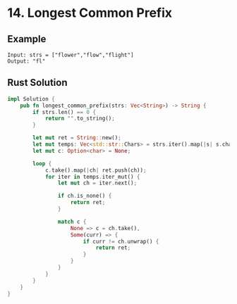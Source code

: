<script setup>
import P14 from '../../src/components/P14.vue'
</script>

# 14. Longest Common Prefix

## Example

```
Input: strs = ["flower","flow","flight"]
Output: "fl"
```

<P14 />

## Rust Solution

```rust
impl Solution {
    pub fn longest_common_prefix(strs: Vec<String>) -> String {
        if strs.len() == 0 {
            return "".to_string();
        }

        let mut ret = String::new();
        let mut temps: Vec<std::str::Chars> = strs.iter().map(|s| s.chars()).collect();
        let mut c: Option<char> = None;

        loop {
            c.take().map(|ch| ret.push(ch));
            for iter in temps.iter_mut() {
                let mut ch = iter.next();

                if ch.is_none() {
                    return ret;
                }

                match c {
                    None => c = ch.take(),
                    Some(curr) => {
                        if curr != ch.unwrap() {
                            return ret;
                        }
                    }
                }
            }
        }
    }
}
```
